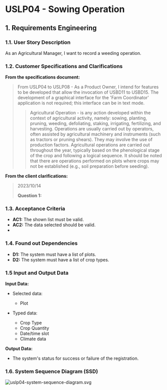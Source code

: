# USLP04 - Sowing Operation

## 1. Requirements Engineering

### 1.1. User Story Description

As an Agricultural Manager, I want to record a weeding operation.

### 1.2. Customer Specifications and Clarifications

**From the specifications document:**

> From USLP04 to USLP08 - As a Product Owner, I intend for features to be developed that allow the invocation of USBD11 to USBD15. The development of a graphical interface for the 'Farm Coordinator' application is not required; this interface can be in text mode.
>> Agricultural Operation - is any action developed within the context of agricultural activity, namely: sowing, planting, pruning, weeding, defoliating, staking, irrigating, fertilizing, and harvesting. Operations are usually carried out by operators, often assisted by agricultural machinery and instruments (such as tractors or pruning shears). They may involve the use of production factors. Agricultural operations are carried out throughout the year, typically based on the phenological stage of the crop and following a logical sequence. It should be noted that there are operations performed on plots where crops may not be established (e.g., soil preparation before seeding).

**From the client clarifications:**

> 2023/10/14
>
> **Question 1:** 

### 1.3. Acceptance Criteria

* **AC1:** The shown list must be valid.
* **AC2:** The data selected should be valid.
* 

### 1.4. Found out Dependencies

* **D1:** The system must have a list of plots.
* **D2:** The system must have a list of crop types.

### 1.5 Input and Output Data

**Input Data:**

* Selected data:
    * Plot

* Typed data:
    * Crop Type
    * Crop Quantity
    * Date/time slot
    * Climate data

**Output Data:**

* The system's status for success or failure of the registration.

### 1.6. System Sequence Diagram (SSD)

![uslp04-system-sequence-diagram.svg](svg%2Fuslp04-system-sequence-diagram.svg)